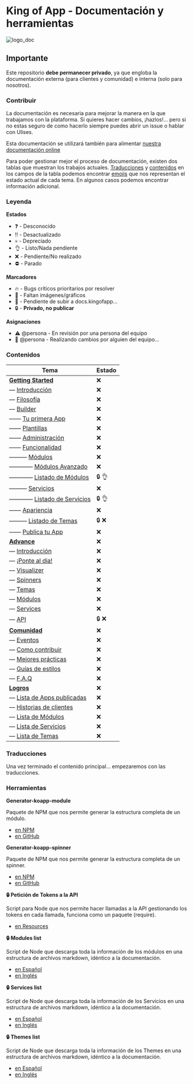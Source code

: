 # King of App - Documentación y herramientas

![logo_doc](http://kingofapp.es/wp-content/uploads/2013/03/reino.jpg)

## Importante

Este repositorio **debe permanecer privado**, ya que engloba la documentación externa (para clientes y comunidad) e interna (solo para nosotros).

### Contribuir

La documentación es necesaria para mejorar la manera en la que trabajamos con la plataforma. Si quieres hacer cambios, ¡hazlos!... pero si no estas seguro de como hacerlo siempre puedes abrir un issue o hablar con Ulises.

Esta documentación se utilizará también para alimentar [nuestra documentación online](http://docs.kingofapp.com)

Para poder gestionar mejor el proceso de documentación, existen dos tablas que muestran los trabajos actuales. [Traducciones](#traducciones) y [contenidos](#contenidos) en los campos de la tabla podemos encontrar [emojis](http://www.webpagefx.com/tools/emoji-cheat-sheet/) que nos representan el estado actual de cada tema. En algunos casos podemos encontrar información adicional.

### Leyenda

**Estados**
- :question: - Desconocido
- :bangbang: - Desactualizado
- :skull: - Depreciado
- :ok_hand: - Listo/Nada pendiente
- :x: - Pendiente/No realizado
- :no_entry: - Parado

**Marcadores**
- :fire: - Bugs críticos prioritarios por resolver
- :sunrise: - Faltan imágenes/gráficos
- :rocket: - Pendiente de subir a docs.kingofapp...
- :lock: - **Privado, no publicar**

**Asignaciones**
- :warning: @persona - En revisión por una persona del equipo
- :construction: @persona - Realizando cambios por alguien del equipo...


### Contenidos

Tema | Estado
------------ | -------------
**[Getting Started](spanish/getting_started/readme.md)** | :x:
— [Introducción](spanish/getting_started/intro.md) | :x:
— [Filosofía](spanish/getting_started/philosophy.md) | :x:
— [Builder](spanish/getting_started/builder/readme.md) | :x:
—— [Tu primera App](spanish/getting_started/builder/first_app.md) | :x:
—— [Plantillas](spanish/getting_started/builder/templates.md) | :x:
—— [Administración](spanish/getting_started/builder/administration.md) | :x:
—— [Funcionalidad](spanish/getting_started/builder/functionality/readme.md) | :x:
——— [Módulos](spanish/getting_started/builder/functionality/modules/readme.md) | :x:
———— [Módulos Avanzado](spanish/getting_started/builder/functionality/modules/advance_modules.md) | :x:
———— [Listado de Módulos](spanish/getting_started/builder/functionality/modules/modules_list.md) | :lock: :ok_hand:
——— [Servicios](spanish/getting_started/builder/functionality/services/readme.md) | :x:
———— [Listado de Servicios](spanish/getting_started/builder/functionality/services/services_list.md) | :lock: :ok_hand:
—— [Apariencia](spanish/getting_started/builder/look_and_feel/readme.md) | :x:
——— [Listado de Temas](spanish/getting_started/builder/look_and_feel/themes_list.md) | :lock:  :x:
—— [Publica tu App](spanish/getting_started/builder/publication/readme.md) | :x:
**[Advance](spanish/advance/readme.md)** | :x:
— [Introducción](spanish/advance/intro.md) | :x:
— [¡Ponte al dia!](spanish/advance/catch_up.md) | :x:
— [Visualizer](spanish/advance/visualizer.md) | :x:
— [Spinners](spanish/advance/spinners.md) | :x:
— [Temas](spanish/advance/themes.md) | :x:
— [Módulos](spanish/advance/modules.md) | :x:
— [Services](spanish/advance/services.md) | :x:
— [API](spanish/advance/api.md) | :lock: :x:
**[Comunidad](spanish/community/readme.md)** | :x:
— [Eventos](spanish/community/events.md) | :x:
— [Como contribuir](spanish/community/contribution.md) | :x:
— [Mejores prácticas](spanish/community/best_practices.md) | :x:
— [Guías de estilos](spanish/community/style_guide.md) | :x:
— [F.A.Q](spanish/community/faq.md) | :x:
**[Logros](spanish/achievements/readme.md)** | :x:
— [Lista de Apps publicadas](spanish/achievements/apps_list.md) | :x:
— [Historias de clientes](spanish/achievements/clients.md) | :x:
— [Lista de Módulos](spanish/achievements/modules_list.md) | :x:
— [Lista de Servicios](spanish/achievements/services_list.md) | :x:
— [Lista de Temas](spanish/achievements/themes_list.md) | :x:


### Traducciones

Una vez terminado el contenido principal... empezaremos con las traducciones.

### Herramientas

**Generator-koapp-module**

Paquete de NPM que nos permite generar la estructura completa de un módulo.
- [en NPM](https://www.npmjs.com/package/generator-koapp-module)
- [en GitHub](https://github.com/kingofapp/generator-koapp-module)


**Generator-koapp-spinner**

Paquete de NPM que nos permite generar la estructura completa de un spinner.
- [en NPM](https://www.npmjs.com/package/generator-koapp-spinner)
- [en GitHub](https://github.com/kingofapp/generator-koapp-spinner)


**:lock: Petición de Tokens a la API**

Script para Node que nos permite hacer llamadas a la API gestionando los tokens en cada llamada, funciona como un paquete (require).
- [en Resources](https://github.com/KingofApp/com.kingofapp.resources/blob/dev/scripts/peticion_token.js)


**:lock: Modules list**

Script de Node que descarga toda la información de los módulos en una estructura de archivos markdown, idéntico a la documentación.
- [en Español](https://github.com/KingofApp/com.kingofapp.resources/blob/dev/scripts/modules_list_es-ES.js)
- [en Inglés](https://github.com/KingofApp/com.kingofapp.resources/blob/dev/scripts/modules_list_en-US.js)


**:lock: Services list**

Script de Node que descarga toda la información de los Servicios en una estructura de archivos markdown, idéntico a la documentación.
- [en Español](https://github.com/KingofApp/com.kingofapp.resources/blob/dev/scripts/services_list_es-ES.js)
- [en Inglés](https://github.com/KingofApp/com.kingofapp.resources/blob/dev/scripts/services_list_en-US.js)


**:lock: Themes list**

Script de Node que descarga toda la información de los Themes en una estructura de archivos markdown, idéntico a la documentación.
- [en Español](https://github.com/KingofApp/com.kingofapp.resources/blob/dev/scripts/themes_list_es-ES.js)
- [en Inglés](https://github.com/KingofApp/com.kingofapp.resources/blob/dev/scripts/themes_list_en-US.js)

